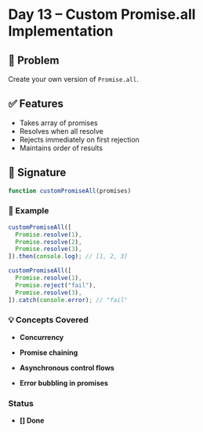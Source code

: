 # Day 13 – Custom Promise.all Implementation

## 🚀 Problem
Create your own version of `Promise.all`.

## ✅ Features
- Takes array of promises
- Resolves when all resolve
- Rejects immediately on first rejection
- Maintains order of results

## 📌 Signature

```js
function customPromiseAll(promises)
```

### 🧠 Example
```js
customPromiseAll([
  Promise.resolve(1),
  Promise.resolve(2),
  Promise.resolve(3),
]).then(console.log); // [1, 2, 3]

customPromiseAll([
  Promise.resolve(1),
  Promise.reject("fail"),
  Promise.resolve(3),
]).catch(console.error); // "fail"
```

### 💡 Concepts Covered

- **Concurrency**

- **Promise chaining**

- **Asynchronous control flows**

- **Error bubbling in promises**

### Status

- **[] Done**